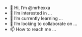 - 👋 Hi, I’m @mrhexxa
- 👀 I’m interested in ...
- 🌱 I’m currently learning ...
- 💞️ I’m looking to collaborate on ...
- 📫 How to reach me ...

<!---
mrhexxa/mrhexxa is a ✨ special ✨ repository because its `README.md` (this file) appears on your GitHub profile.
You can click the Preview link to take a look at your changes.
--->
